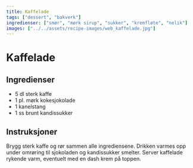 ```yaml
---
title: Kaffelade
tags: ["dessert", "bakverk"]
ingredienser: ["smør", "mørk sirup", "sukker", "kremfløte", "nelik"]
images: ["../../assets/recipe-images/web_kaffelade.jpg"]
---
```


# Kaffelade

## Ingredienser

- 5 dl sterk kaffe
- 1 pl. mørk kokesjokolade
- 1 kanelstang
- 1 ss brunt kandissukker

## Instruksjoner

Brygg sterk kaffe og rør sammen alle ingrediensene. Drikken varmes opp under omrøring til sjokoladen og kandissukker smelter. Server kaffelade rykende varm, eventuelt med en dash krem på toppen.
